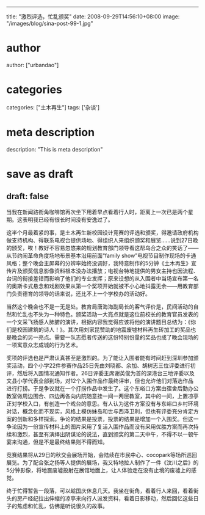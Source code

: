 
---
title: "激烈评选，忙乱颁奖"
date: 2008-09-29T14:56:10+08:00
image: "/images/blog/sina-post-99-1.jpg"
# author
author: ["urbandao"]
# categories
categories: ["土木再生"]
tags: ['杂谈']
# meta description
description: "This is meta description"
# save as draft
draft: false
---

当我在新闻路街角咖啡馆再次坐下用着早点看着行人时，距离上一次已是两个星期。这表明我已经有很长时间没有安逸过了。

这半个月最着紧的事，是土木再生新校园设计竞赛的评选和颁奖，得邀请政府机构做支持机构、得联系电视台提供场地、得组织人来组织颁奖和展览……说到27日晚的颁奖，唉！教好不容易忽悠来的规划教育部门领导看这帮乌合之众的笑话了——从节约闹革命角度场地布景基本沿用前面“family show”电视节目制作现场的卡通风格；整个晚会主屏幕的分辨率始终没调好，我特意制作的5分钟《土木再生》宣传片及颁奖信息影像资料根本没办法播放；电视台特地提供的男女主持也因流程、台词的衔接差错而影响了他们的专业发挥；原来设想的从入围者中当场宣布第一名的奥斯卡式悬念和戏剧效果从第一个奖项开始就被不小心地抖露无余——用教育部门负责德育的领导的话来说，还比不上一个学校办的活动好。

当然这个晚会也不是一无是处。教育局唐海海副局长的客气评价是，民间活动的自然和忙乱也不失为一种特色。颁奖活动一大亮点就是这位前校长的教育官员发表的一个文采飞扬感人肺腑的演讲，根据内容我觉得应该将他的演讲题目总结为：《你们是校园建筑的诗人！》。其次用刘家昆赞助的地震废墟材料再生砖加工的奖品也是晚会的另一亮点。需要一队志愿者传送的这份特别份量的奖品也成了晚会现场的一项寓意众志成城的行为艺术。

奖项的评选也是严肃认真甚至是激烈的。为了能让入围者能有时间赶到深圳参加颁奖活动，四个小学22件参赛作品25日先由刘晓都、余加、胡树志三位评委进行初评，然后将入围情况通知作者。26日评委主席谢英俊为首的深港台三地评委以及文县小学代表全部到场，对12个入围作品作最终评审，但也允许他们对落选作品进行打捞。于是争议就在一个打捞作品中发生了。这个东峪口方案由宿舍后勤办公教室做周边围合、四边再各向内院随意挂一间一两层教室，其中的一间，上置凉亭正对学校入口，有创造一个戏台的意思。有人认为这件方案没有与东峪口乡村环境对话，概念化而不现实，风格上模仿妹岛和世与西泽卫利，但也有评委充分肯定方案的创新和多样探索。争论的结果是投票，投票的结果是增加一个入围奖。但这一争论因为一份宣传材料上的图片采用了复活入围作品而没有采用优胜方案而再次持续和激烈，甚至有演绎出阴谋论的说法，直到颁奖的第二天中午，不得不以一顿午宴来沟通，但是不是最终结果则不得而知。

竞赛结果将从29日的秋交会展场开始，会陆续在市民中心、cocopark等场所巡回展览。为了配合张之扬等人提供的展场，我又特地拉人制作了一件《汶川之后》的5分钟影像，将地震废墟投射在展馆地面上，让人体验走在没有止境的废墟上的感觉。

终于忙得暂告一段落，可以趁国庆休息几天。我坐在街角，看着行人来回，看着街头的房产经纪拉出伸缩的凉亭来向行人派发资料，看着日影移动，然后回忆这些日子的焦虑和忙乱，仿佛是听说很久的故事。
